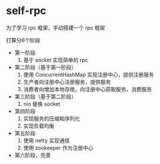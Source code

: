 # self-rpc

为了学习 rpc 框架，手动搭建一个 rpc 框架

打算分6个阶段
* 第一阶段
    1. 基于 socket 实现简单的 rpc
* 第二阶段（基于第一阶段）
    1. 使用 ConcurrentHashMap 实现注册中心，提供注册服务
    2. 生产者向注册中心注册服务，提供服务
    3. 消费者向增加本地存根，向注册中心获取服务，消费服务
* 第三阶段（基于第二阶段）
    1. nio 替换 socket
* 第四阶段
    1. 实现服务的压缩和序列化
    2. 实现负载均衡
* 第五阶段
    1. 使用 netty 实现通信
    2. 使用 zookeeper 作为注册中心
* 第六阶段，完善
